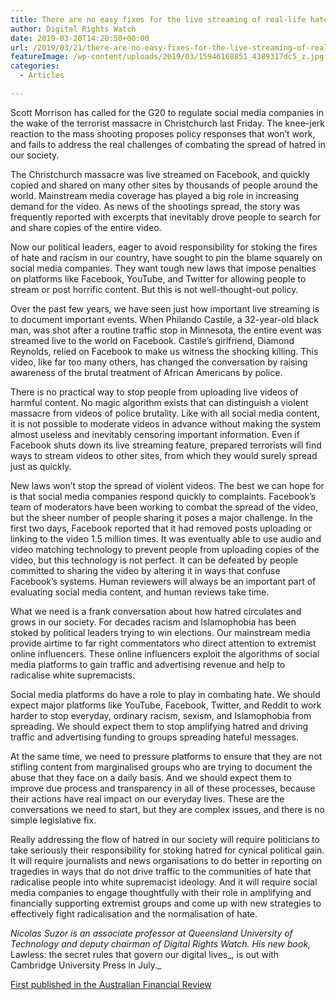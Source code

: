 ```yaml
---
title: There are no easy fixes for the live streaming of real-life hate
author: Digital Rights Watch
date: 2019-03-20T14:20:50+00:00
url: /2019/03/21/there-are-no-easy-fixes-for-the-live-streaming-of-real-life-hate/
featureImage: /wp-content/uploads/2019/03/15946168851_4389317dc5_z.jpg
categories:
  - Articles

---
```

Scott Morrison has called for the G20 to regulate social media companies in the wake of the terrorist massacre in Christchurch last Friday. The knee-jerk reaction to the mass shooting proposes policy responses that won&#8217;t work, and fails to address the real challenges of combating the spread of hatred in our society.

The Christchurch massacre was live streamed on Facebook, and quickly copied and shared on many other sites by thousands of people around the world. Mainstream media coverage has played a big role in increasing demand for the video. As news of the shootings spread, the story was frequently reported with excerpts that inevitably drove people to search for and share copies of the entire video.

Now our political leaders, eager to avoid responsibility for stoking the fires of hate and racism in our country, have sought to pin the blame squarely on social media companies. They want tough new laws that impose penalties on platforms like Facebook, YouTube, and Twitter for allowing people to stream or post horrific content. But this is not well-thought-out policy.

Over the past few years, we have seen just how important live streaming is to document important events. When Philando Castile, a 32-year-old black man, was shot after a routine traffic stop in Minnesota, the entire event was streamed live to the world on Facebook. Castile&#8217;s girlfriend, Diamond Reynolds, relied on Facebook to make us witness the shocking killing. This video, like far too many others, has changed the conversation by raising awareness of the brutal treatment of African Americans by police.

There is no practical way to stop people from uploading live videos of harmful content. No magic algorithm exists that can distinguish a violent massacre from videos of police brutality. Like with all social media content, it is not possible to moderate videos in advance without making the system almost useless and inevitably censoring important information. Even if Facebook shuts down its live streaming feature, prepared terrorists will find ways to stream videos to other sites, from which they would surely spread just as quickly.

New laws won&#8217;t stop the spread of violent videos. The best we can hope for is that social media companies respond quickly to complaints. Facebook&#8217;s team of moderators have been working to combat the spread of the video, but the sheer number of people sharing it poses a major challenge. In the first two days, Facebook reported that it had removed posts uploading or linking to the video 1.5 million times. It was eventually able to use audio and video matching technology to prevent people from uploading copies of the video, but this technology is not perfect. It can be defeated by people committed to sharing the video by altering it in ways that confuse Facebook&#8217;s systems. Human reviewers will always be an important part of evaluating social media content, and human reviews take time.

What we need is a frank conversation about how hatred circulates and grows in our society. For decades racism and Islamophobia has been stoked by political leaders trying to win elections. Our mainstream media provide airtime to far right commentators who direct attention to extremist online influencers. These online influencers exploit the algorithms of social media platforms to gain traffic and advertising revenue and help to radicalise white supremacists.

Social media platforms do have a role to play in combating hate. We should expect major platforms like YouTube, Facebook, Twitter, and Reddit to work harder to stop everyday, ordinary racism, sexism, and Islamophobia from spreading. We should expect them to stop amplifying hatred and driving traffic and advertising funding to groups spreading hateful messages.

At the same time, we need to pressure platforms to ensure that they are not stifling content from marginalised groups who are trying to document the abuse that they face on a daily basis. And we should expect them to improve due process and transparency in all of these processes, because their actions have real impact on our everyday lives. These are the conversations we need to start, but they are complex issues, and there is no simple legislative fix.

Really addressing the flow of hatred in our society will require politicians to take seriously their responsibility for stoking hatred for cynical political gain. It will require journalists and news organisations to do better in reporting on tragedies in ways that do not drive traffic to the communities of hate that radicalise people into white supremacist ideology. And it will require social media companies to engage thoughtfully with their role in amplifying and financially supporting extremist groups and come up with new strategies to effectively fight radicalisation and the normalisation of hate.

_Nicolas Suzor is an associate professor at Queensland University of Technology and deputy chairman of Digital Rights Watch. His new book,_ Lawless: the secret rules that govern our digital lives_, is out with Cambridge University Press in July._

[First published in the Australian Financial Review][1]

 [1]: https://www.afr.com/news/economy/there-are-no-easy-fixes-for-the-live-streaming-of-real-hate-20190319-h1cjp9
